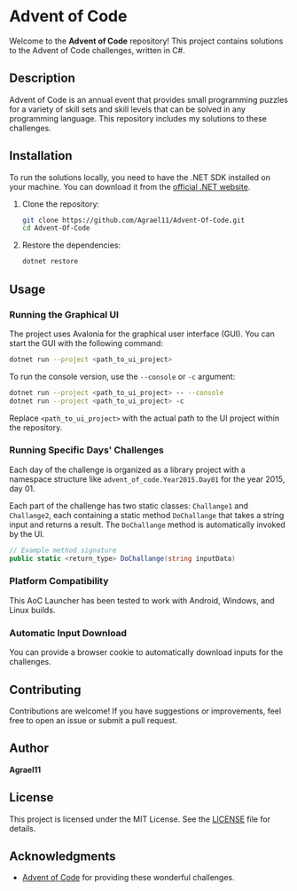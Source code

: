    # Advent of Code

   Welcome to the **Advent of Code** repository! This project contains solutions to the Advent of Code challenges, written in C#.

   ## Description

   Advent of Code is an annual event that provides small programming puzzles for a variety of skill sets and skill levels that can be solved in any programming language. This repository includes my solutions to these challenges.

   ## Installation

   To run the solutions locally, you need to have the .NET SDK installed on your machine. You can download it from the [official .NET website](https://dotnet.microsoft.com/download).

   1. Clone the repository:
      ```bash
      git clone https://github.com/Agrael11/Advent-Of-Code.git
      cd Advent-Of-Code
      ```

   2. Restore the dependencies:
      ```bash
      dotnet restore
      ```

   ## Usage

   ### Running the Graphical UI

   The project uses Avalonia for the graphical user interface (GUI). You can start the GUI with the following command:

   ```bash
   dotnet run --project <path_to_ui_project>
   ```

   To run the console version, use the `--console` or `-c` argument:

   ```bash
   dotnet run --project <path_to_ui_project> -- --console
   dotnet run --project <path_to_ui_project> -c
   ```

   Replace `<path_to_ui_project>` with the actual path to the UI project within the repository.

   ### Running Specific Days' Challenges

   Each day of the challenge is organized as a library project with a namespace structure like `advent_of_code.Year2015.Day01` for the year 2015, day 01.

   Each part of the challenge has two static classes: `Challange1` and `Challange2`, each containing a static method `DoChallange` that takes a string input and returns a result. The `DoChallange` method is automatically invoked by the UI.

   ```csharp
   // Example method signature
   public static <return_type> DoChallange(string inputData)
   ```

   ### Platform Compatibility

   This AoC Launcher has been tested to work with Android, Windows, and Linux builds.

   ### Automatic Input Download

   You can provide a browser cookie to automatically download inputs for the challenges. 

   ## Contributing

   Contributions are welcome! If you have suggestions or improvements, feel free to open an issue or submit a pull request.

   ## Author

   **Agrael11**

   ## License

   This project is licensed under the MIT License. See the [LICENSE](LICENSE) file for details.

   ## Acknowledgments

   - [Advent of Code](https://adventofcode.com/) for providing these wonderful challenges.
